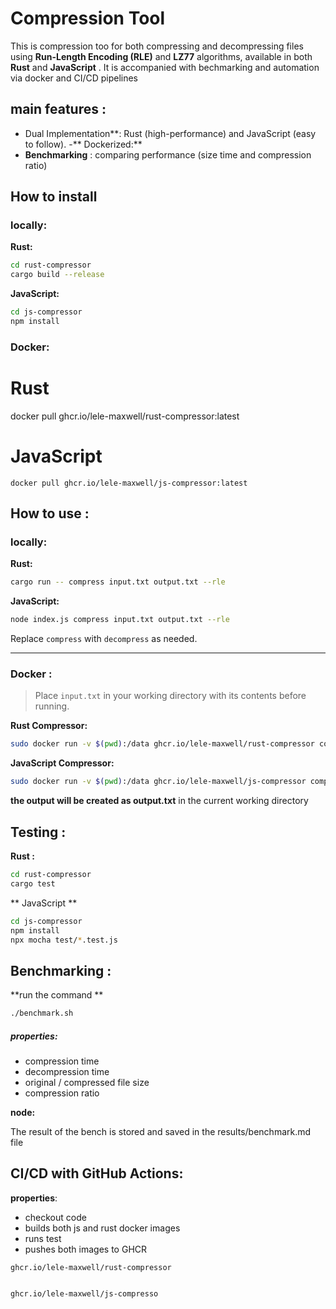# Compression Tool 

This is compression too for both compressing and decompressing files using **Run-Length Encoding (RLE)** and **LZ77** algorithms, available in both **Rust** and **JavaScript** . It is accompanied with bechmarking and automation via docker and CI/CD pipelines

## main features :
- Dual Implementation**: Rust (high-performance) and JavaScript (easy to follow).
-** Dockerized:**
-  **Benchmarking** : comparing performance (size time and compression ratio)


## How to install 

### locally:

**Rust:**

```bash
cd rust-compressor
cargo build --release
```

**JavaScript:**

```bash
cd js-compressor
npm install
```
### Docker:

# Rust
docker pull ghcr.io/lele-maxwell/rust-compressor:latest

# JavaScript
```
docker pull ghcr.io/lele-maxwell/js-compressor:latest
```

## How to  use :

### locally:
     
**Rust:**

```bash
cargo run -- compress input.txt output.txt --rle
```

**JavaScript:**

```bash
node index.js compress input.txt output.txt --rle
```

Replace `compress` with `decompress` as needed.

---


### Docker :

> Place `input.txt` in your working directory with its contents before running. 

**Rust Compressor:**

```bash
sudo docker run -v $(pwd):/data ghcr.io/lele-maxwell/rust-compressor compress /data/input.txt /data/output.txt --rle
```

**JavaScript Compressor:**

```bash
sudo docker run -v $(pwd):/data ghcr.io/lele-maxwell/js-compressor compress /data/input.txt /data/output.txt --rle
```



**the output will be created as output.txt** in the current working directory


## Testing :

**Rust :**
```bash
cd rust-compressor
cargo test
```


** JavaScript **

```bash
cd js-compressor
npm install
npx mocha test/*.test.js
```


## Benchmarking :

**run the command **
```bash
./benchmark.sh
```
##### properties:
- compression time
- decompression time
- original / compressed file size 
- compression ratio

**node:**

The result of the bench is stored and saved in the results/benchmark.md file 

## CI/CD with GitHub Actions:
**properties**:
 - checkout code 
 - builds both js and rust docker images 
 - runs test 
 - pushes both images to GHCR 


 ```text
ghcr.io/lele-maxwell/rust-compressor
```
```text

ghcr.io/lele-maxwell/js-compresso
```

